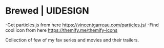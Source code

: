 # Brewed | UIDESIGN
-Get particles.js from here https://vincentgarreau.com/particles.js/
-Find cool icon from here https://themify.me/themify-icons

Collection of few of my fav series and movies and their trailers. 
